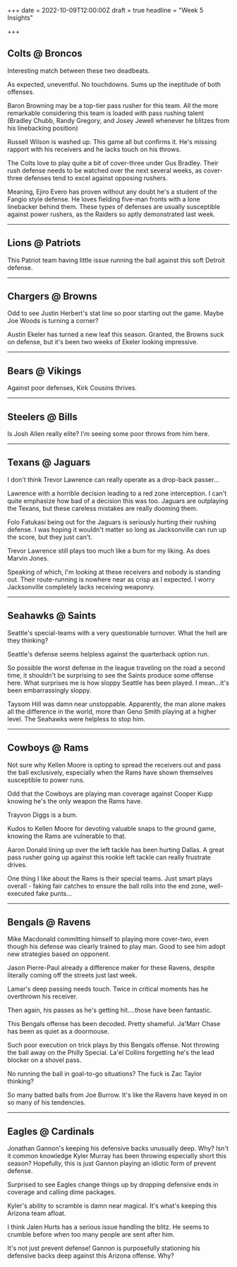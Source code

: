 +++
date = 2022-10-09T12:00:00Z
draft = true
headline = "Week 5 Insights"

+++
## Colts @ Broncos

Interesting match between these two deadbeats.

As expected, uneventful. No touchdowns. Sums up the ineptitude of both offenses.

Baron Browning may be a top-tier pass rusher for this team. All the more remarkable considering this team is loaded with pass rushing talent (Bradley Chubb, Randy Gregory, and Josey Jewell whenever he blitzes from his linebacking position)

Russell Wilson is washed up. This game all but confirms it. He's missing rapport with his receivers and he lacks touch on his throws.

The Colts love to play quite a bit of cover-three under Gus Bradley. Their rush defense needs to be watched over the next several weeks, as cover-three defenses tend to excel against opposing rushers.

Meaning, Ejiro Evero has proven without any doubt he's a student of the Fangio style defense. He loves fielding five-man fronts with a lone linebacker behind them. These types of defenses are usually susceptible against power rushers, as the Raiders so aptly demonstrated last week.

***

## Lions @ Patriots

This Patriot team having little issue running the ball against this soft Detroit defense.

***

## Chargers @ Browns

Odd to see Justin Herbert's stat line so poor starting out the game. Maybe Joe Woods is turning a corner?

Austin Ekeler has turned a new leaf this season. Granted, the Browns suck on defense, but it's been two weeks of Ekeler looking impressive.

***

## Bears @ Vikings

Against poor defenses, Kirk Cousins thrives.

***

## Steelers @ Bills

Is Josh Allen really elite? I'm seeing some poor throws from him here.

***

## Texans @ Jaguars

I don't think Trevor Lawrence can really operate as a drop-back passer...

Lawrence with a horrible decision leading to a red zone interception. I can't quite emphasize how bad of a decision this was too. Jaguars are outplaying the Texans, but these careless mistakes are really dooming them.

Folo Fatukasi being out for the Jaguars is seriously hurting their rushing defense. I was hoping it wouldn't matter so long as Jacksonville can run up the score, but they just can't.

Trevor Lawrence still plays too much like a bum for my liking.  As does Marvin Jones.

Speaking of which, I'm looking at these receivers and nobody is standing out. Their route-running is nowhere near as crisp as I expected. I worry Jacksonville completely lacks receiving weaponry.

***

## Seahawks @ Saints

Seattle's special-teams with a very questionable turnover. What the hell are they thinking?

Seattle's defense seems helpless against the quarterback option run.

So possible the worst defense in the league traveling on the road a second time, it shouldn't be surprising to see the Saints produce some offense here. What surprises me is how sloppy Seattle has been played. I mean...it's been embarrassingly sloppy.

Taysom Hill was damn near unstoppable. Apparently, the man alone makes all the difference in the world, more than Geno Smith playing at a higher level. The Seahawks were helpless to stop him.

***

## Cowboys @ Rams

Not sure why Kellen Moore is opting to spread the receivers out and pass the ball exclusively, especially when the Rams have shown themselves susceptible to power runs.

Odd that the Cowboys are playing man coverage against Cooper Kupp knowing he's the only weapon the Rams have.

Trayvon Diggs is a bum.

Kudos to Kellen Moore for devoting valuable snaps to the ground game, knowing the Rams are vulnerable to that.

Aaron Donald lining up over the left tackle has been hurting Dallas. A great pass rusher going up against this rookie left tackle can really frustrate drives.

One thing I like about the Rams is their special teams. Just smart plays overall - faking fair catches to ensure the ball rolls into the end zone, well-executed fake punts...

***

## Bengals @ Ravens

Mike Macdonald committing himself to playing more cover-two, even though his defense was clearly trained to play man. Good to see him adopt new strategies based on opponent.

Jason Pierre-Paul already a difference maker for these Ravens, despite literally coming off the streets just last week.

Lamar's deep passing needs touch. Twice in critical moments has he overthrown his receiver.

Then again, his passes as he's getting hit....those have been fantastic.

This Bengals offense has been decoded. Pretty shameful. Ja'Marr Chase has been as quiet as a doormouse.

Such poor execution on trick plays by this Bengals offense. Not throwing the ball away on the Philly Special. La'el Collins forgetting he's the lead blocker on a shovel pass.

No running the ball in goal-to-go situations? The fuck is Zac Taylor thinking?

So many batted balls from Joe Burrow. It's like the Ravens have keyed in on so many of his tendencies. 

***

## Eagles @ Cardinals

Jonathan Gannon's keeping his defensive backs unusually deep. Why? Isn't it common knowledge Kyler Murray has been throwing especially short this season? Hopefully, this is just Gannon playing an idiotic form of prevent defense.

Surprised to see Eagles change things up by dropping defensive ends in coverage and calling dime packages.

Kyler's ability to scramble is damn near magical. It's what's keeping this Arizona team afloat.

I think Jalen Hurts has a serious issue handling the blitz. He seems to crumble before when too many people are sent after him. 

It's not just prevent defense! Gannon is purposefully stationing his defensive backs deep against this Arizona offense. Why?